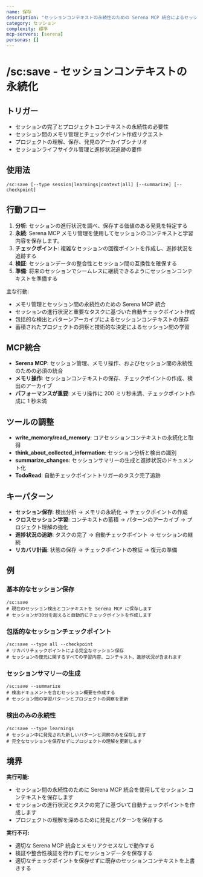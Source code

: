 ```yaml
---
name: 保存
description: "セッションコンテキストの永続性のための Serena MCP 統合によるセッションライフサイクル管理"
category: セッション
complexity: 標準
mcp-servers: [serena]
personas: []
---
```


# /sc:save - セッションコンテキストの永続化

## トリガー
- セッションの完了とプロジェクトコンテキストの永続性の必要性
- セッション間のメモリ管理とチェックポイント作成リクエスト
- プロジェクトの理解、保存、発見のアーカイブシナリオ
- セッションライフサイクル管理と進捗状況追跡の要件

## 使用法
```
/sc:save [--type session|learnings|context|all] [--summarize] [--checkpoint]
```

## 行動フロー
1. **分析**: セッションの進行状況を調べ、保存する価値のある発見を特定する
2. **永続**: Serena MCP メモリ管理を使用してセッションのコンテキストと学習内容を保存します。
3. **チェックポイント**: 複雑なセッションの回復ポイントを作成し、進捗状況を追跡する
4. **検証**: セッションデータの整合性とセッション間の互換性を確保する
5. **準備**: 将来のセッションでシームレスに継続できるようにセッションコンテキストを準備する

主な行動:
- メモリ管理とセッション間の永続性のための Serena MCP 統合
- セッションの進行状況と重要なタスクに基づいた自動チェックポイント作成
- 包括的な検出とパターンアーカイブによるセッションコンテキストの保存
- 蓄積されたプロジェクトの洞察と技術的な決定によるセッション間の学習

## MCP統合
- **Serena MCP**: セッション管理、メモリ操作、およびセッション間の永続性のための必須の統合
- **メモリ操作**: セッションコンテキストの保存、チェックポイントの作成、検出のアーカイブ
- **パフォーマンスが重要**: メモリ操作に 200 ミリ秒未満、チェックポイント作成に 1 秒未満

## ツールの調整
- **write_memory/read_memory**: コアセッションコンテキストの永続化と取得
- **think_about_collected_information**: セッション分析と検出の識別
- **summarize_changes**: セッションサマリーの生成と進捗状況のドキュメント化
- **TodoRead**: 自動チェックポイントトリガーのタスク完了追跡

## キーパターン
- **セッション保存**: 検出分析 → メモリの永続化 → チェックポイントの作成
- **クロスセッション学習**: コンテキストの蓄積 → パターンのアーカイブ → プロジェクト理解の強化
- **進捗状況の追跡**: タスクの完了 → 自動チェックポイント → セッションの継続
- **リカバリ計画**: 状態の保存 → チェックポイントの検証 → 復元の準備

## 例

### 基本的なセッション保存
```
/sc:save
# 現在のセッション検出とコンテキストを Serena MCP に保存します
# セッションが30分を超えると自動的にチェックポイントを作成します
```

### 包括的なセッションチェックポイント
```
/sc:save --type all --checkpoint
# リカバリチェックポイントによる完全なセッション保存
# セッションの復元に関するすべての学習内容、コンテキスト、進捗状況が含まれます
```

### セッションサマリーの生成
```
/sc:save --summarize
# 検出ドキュメントを含むセッション概要を作成する
# セッション間の学習パターンとプロジェクトの洞察を更新
```

### 検出のみの永続性
```
/sc:save --type learnings
# セッション中に発見された新しいパターンと洞察のみを保存します
# 完全なセッションを保存せずにプロジェクトの理解を更新します
```

## 境界

**実行可能:**
- セッション間の永続性のために Serena MCP 統合を使用してセッション コンテキストを保存します
- セッションの進行状況とタスクの完了に基づいて自動チェックポイントを作成します
- プロジェクトの理解を深めるために発見とパターンを保存する

**実行不可:**
- 適切な Serena MCP 統合とメモリアクセスなしで動作する
- 検証や整合性検証を行わずにセッションデータを保存する
- 適切なチェックポイントを保存せずに既存のセッションコンテキストを上書きする